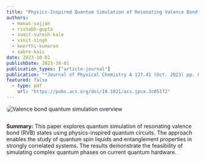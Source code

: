 ```yaml
---
title: "Physics‑Inspired Quantum Simulation of Resonating Valence Bond States"
authors:
  - manas-sajjan
  - rishabh-gupta
  - sumit-suresh-kale
  - vinit-singh
  - keerthi-kumaran
  - sabre-kais
date: 2023-10-01
publishDate: 2023-10-01
publication_types: ["article-journal"]
publication: "*Journal of Physical Chemistry A 127.41 (Oct. 2023) pp. 8751–8764*"
featured: false
  - type: pdf
    url: "https://pubs.acs.org/doi/10.1021/acs.jpca.3c05172"
---
```



<img src="/uploads/physics_inspired_overview.png" alt="Valence bond quantum simulation overview" style="max-width: 600px; border-radius: 8px; margin-bottom: 1em;" />

**Summary:**
This paper explores quantum simulation of resonating valence bond (RVB) states using physics-inspired quantum circuits. The approach enables the study of quantum spin liquids and entanglement properties in strongly correlated systems. The results demonstrate the feasibility of simulating complex quantum phases on current quantum hardware.
